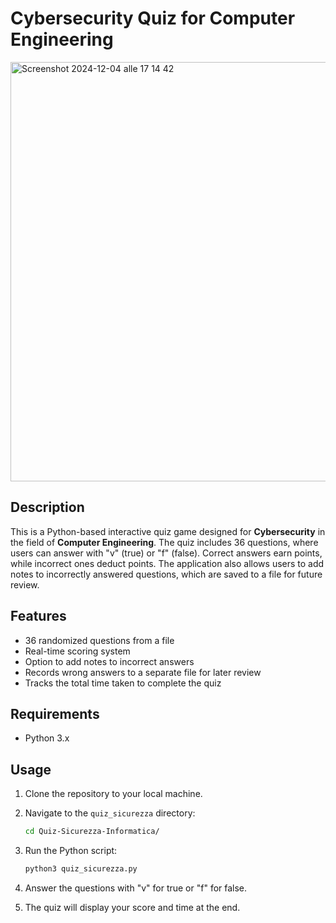 # Cybersecurity Quiz for Computer Engineering

<img width="671" alt="Screenshot 2024-12-04 alle 17 14 42" src="https://github.com/user-attachments/assets/f0a36c24-27b4-4623-8f36-455b29634607">

## Description
This is a Python-based interactive quiz game designed for **Cybersecurity** in the field of **Computer Engineering**. The quiz includes 36 questions, where users can answer with "v" (true) or "f" (false). Correct answers earn points, while incorrect ones deduct points. The application also allows users to add notes to incorrectly answered questions, which are saved to a file for future review.

## Features
- 36 randomized questions from a file
- Real-time scoring system
- Option to add notes to incorrect answers
- Records wrong answers to a separate file for later review
- Tracks the total time taken to complete the quiz

## Requirements
- Python 3.x

## Usage
1. Clone the repository to your local machine.
2. Navigate to the `quiz_sicurezza` directory:

    ```bash
    cd Quiz-Sicurezza-Informatica/
    ```

3. Run the Python script:

    ```bash
    python3 quiz_sicurezza.py
    ```

4. Answer the questions with "v" for true or "f" for false.
5. The quiz will display your score and time at the end.
